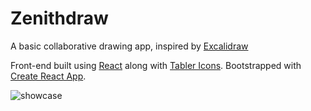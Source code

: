 # Zenithdraw

A basic collaborative drawing app, inspired by [Excalidraw](https://github.com/excalidraw/excalidraw)

Front-end built using [React](https://github.com/facebook/react) along with [Tabler Icons](https://github.com/tabler/tabler-icons).
Bootstrapped with [Create React App](https://github.com/facebook/create-react-app).

![showcase](https://github.com/chompaa/whiteboard/assets/26204416/920956ce-b892-4f87-8989-911379242e87)
